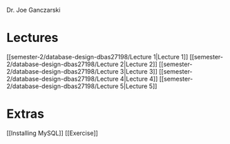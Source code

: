  Dr. Joe Ganczarski
# Lectures
[[semester-2/database-design-dbas27198/Lecture 1|Lecture 1]]
[[semester-2/database-design-dbas27198/Lecture 2|Lecture 2]]
[[semester-2/database-design-dbas27198/Lecture 3|Lecture 3]]
[[semester-2/database-design-dbas27198/Lecture 4|Lecture 4]]
[[semester-2/database-design-dbas27198/Lecture 5|Lecture 5]]
# Extras
[[Installing MySQL]]
[[Exercise]]